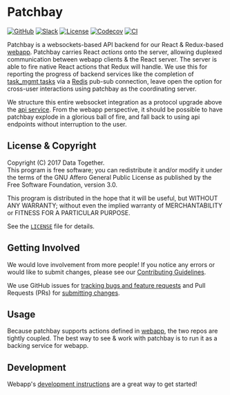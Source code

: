 # Patchbay

[![GitHub](https://img.shields.io/badge/project-Data_Together-487b57.svg?style=flat-square)](http://github.com/datatogether)
[![Slack](https://img.shields.io/badge/slack-Archivers-b44e88.svg?style=flat-square)](https://archivers-slack.herokuapp.com/)
[![License](https://img.shields.io/github/license/datatogether/patchbay.svg?style=flat-square)](./LICENSE)
[![Codecov](https://img.shields.io/codecov/c/github/datatogether/patchbay.svg?style=flat-square)](https://circleci.com/gh/datatogether/patchbay) 
[![CI](https://img.shields.io/circleci/project/github/datatogether/patchbay.svg?style=flat-square)](https://codecov.io/gh/datatogether/patchbay)

Patchbay is a websockets-based API backend for our React & Redux-based [webapp](https://github.com/datatogether/webapp). Patchbay carries React _actions_ onto the server, allowing duplexed communication between webapp clients & the React server. The server is able to fire native React actions that Redux will handle. We use this for reporting the progress of backend services like the completion of [task_mgmt tasks](https://github.com/datatogether/task_mgmt) via a [Redis](https://redis.io) pub-sub connection, leave open the option for cross-user interactions using patchbay as the coordinating server.

We structure this entire websocket integration as a protocol upgrade above the [api service](https://github.com/datatogether/api). From the webapp perspective, it should be possible to have patchbay explode in a glorious ball of fire, and fall back to using api endpoints without interruption to the user.

## License & Copyright

Copyright (C) 2017 Data Together.  
This program is free software; you can redistribute it and/or modify it under
the terms of the GNU Affero General Public License as published by the Free Software
Foundation, version 3.0.

This program is distributed in the hope that it will be useful, but WITHOUT ANY
WARRANTY; without even the implied warranty of MERCHANTABILITY or FITNESS FOR A
PARTICULAR PURPOSE.

See the [`LICENSE`](./LICENSE) file for details.

## Getting Involved

We would love involvement from more people! If you notice any errors or would like 
to submit changes, please see our [Contributing Guidelines](./CONTRIBUTING.md). 

We use GitHub issues for [tracking bugs and feature requests](https://github.com/datatogether/patchbay/issues) 
and Pull Requests (PRs) for [submitting changes](https://github.com/datatogether/patchbay/pulls).

## Usage 

Because patchbay supports actions defined in [webapp](https://github.com/datatogether/webapp), the two repos are tightly coupled. The best way to see & work with patchbay is to run it as a backing service for webapp. 

## Development

Webapp's [development instructions](https://github.com/datatogether/webapp/#development) are a great way to get started!
